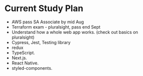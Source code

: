 # Current Study Plan

* AWS pass SA Associate by mid Aug
* Terraform exam - pluralsight, pass end Sept
* &#x20;Understand how a whole web app works. (check out basics on pluralsight)
* Cypress, Jest, Testing library
* redux
* TypeScript.&#x20;
* Next.js.
* React Native.
* styled-components.





